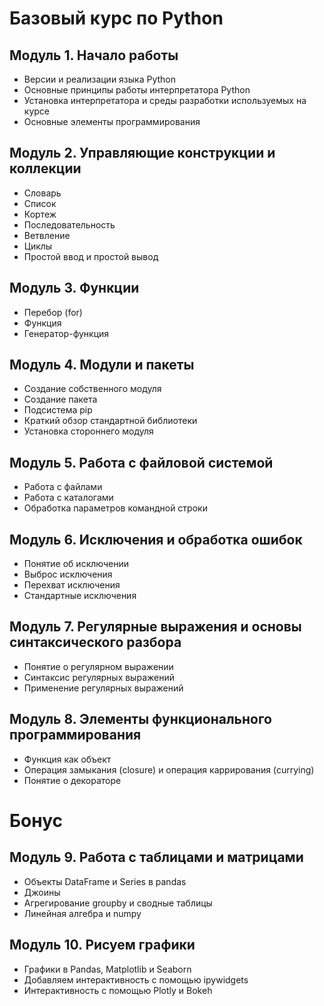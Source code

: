 # Базовый курс по Python

## Модуль 1. Начало работы
* Версии и реализации языка Python 
* Основные принципы работы интерпретатора Python
* Установка интерпретатора и среды разработки используемых на курсе
* Основные элементы программирования

## Модуль 2. Управляющие конструкции и коллекции
* Словарь
* Список
* Кортеж
* Последовательность
* Ветвление
* Циклы
* Простой ввод и простой вывод

## Модуль 3. Функции 
* Перебор (for)
* Функция
* Генератор-функция

## Модуль 4. Модули и пакеты
* Создание собственного модуля
* Создание пакета
* Подсистема pip
* Краткий обзор стандартной библиотеки
* Установка стороннего модуля

## Модуль 5. Работа с файловой системой
* Работа с файлами
* Работа с каталогами
* Обработка параметров командной строки

## Модуль 6. Исключения и обработка ошибок
* Понятие об исключении
* Выброс исключения
* Перехват исключения
* Стандартные исключения

## Модуль 7. Регулярные выражения и основы синтаксического разбора
* Понятие о регулярном выражении
* Синтаксис регулярных выражений
* Применение регулярных выражений


## Модуль 8. Элементы функционального программирования
* Функция как объект
* Операция замыкания (closure) и операция каррирования (currying)
* Понятие о декораторе

# Бонус
## Модуль 9. Работа с таблицами и матрицами
* Объекты DataFrame и Series в pandas
* Джоины
* Агрегирование groupby и сводные таблицы
* Линейная алгебра и numpy

## Модуль 10. Рисуем графики 
* Графики в Pandas, Matplotlib и Seaborn
* Добавляем интерактивность с помощью ipywidgets
* Интерактивность c помощью Plotly и Bokeh

